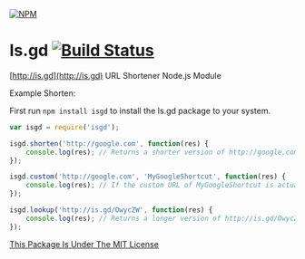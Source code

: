 [![NPM](https://nodei.co/npm/isgd.png?downloads=true&downloadRank=true&stars=true)](https://npmjs.com/package/isgd/)

# Is.gd [![Build Status](https://travis-ci.org/AlphaT3ch/isgd.svg?branch=master)](https://travis-ci.org/AlphaT3ch/is.gd)
[http://is.gd](http://is.gd) URL Shortener Node.js Module

Example Shorten:

First run ```npm install isgd``` to install the Is.gd package to your system.

```javascript
var isgd = require('isgd');

isgd.shorten('http://google.com', function(res) {
	console.log(res); // Returns a shorter version of http://google.com - http://is.gd/OwycZW
});

isgd.custom('http://google.com', 'MyGoogleShortcut', function(res) {
	console.log(res); // If the custom URL of MyGoogleShortcut is actually available, it should return http://is.gd/MyGoogleShortcut
});

isgd.lookup('http://is.gd/OwycZW', function(res) {
	console.log(res); // Returns a longer version of http://is.gd/OwycZW - http://google.com
});
```

[This Package Is Under The MIT License](https://raw.githubusercontent.com/AlphaT3ch/is.gd/master/LICENSE.txt)
